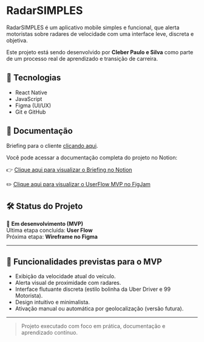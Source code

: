 # RadarSIMPLES

RadarSIMPLES é um aplicativo mobile simples e funcional, que alerta motoristas sobre radares de velocidade com uma interface leve, discreta e objetiva.

Este projeto está sendo desenvolvido por **Cleber Paulo e Silva** como parte de um processo real de aprendizado e transição de carreira.

## 🚀 Tecnologias
- React Native
- JavaScript
- Figma (UI/UX)
- Git e GitHub

## 📄 Documentação

Briefing para o cliente [clicando aqui](/docs/briefing_app_radarSIMPLES_CPSilvaLTDA.pdf).

Você pode acessar a documentação completa do projeto no Notion:

👉 [Clique aqui para visualizar o Briefing no Notion](https://www.notion.so/Projeto-RadarSIMPLES-25ab51c69a5d80408cbad61f7edfed70?source=copy_link)

✏️ [Clique aqui para visualizar o UserFlow MVP no FigJam](https://www.figma.com/board/5S7ufocqNMDsLj0reY434m/RadarSIMPLES--userflow-MVP-?node-id=1-2&t=KINLAZeNMszxmsYK-1)

## 🛠️ Status do Projeto

🚧 **Em desenvolvimento (MVP)**  
Última etapa concluída: **User Flow**  
Próxima etapa: **Wireframe no Figma**

---

## 📌 Funcionalidades previstas para o MVP

- Exibição da velocidade atual do veículo.
- Alerta visual de proximidade com radares.
- Interface flutuante discreta (estilo bolinha da Uber Driver e 99 Motorista).
- Design intuitivo e minimalista.
- Ativação manual ou automática por geolocalização (versão futura).

---

> Projeto executado com foco em prática, documentação e aprendizado contínuo.
